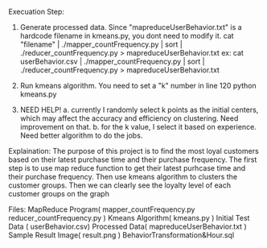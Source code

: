 Execuation Step:
1. Generate processed data. Since "mapreduceUserBehavior.txt" is a hardcode filename in kmeans.py, you dont need to modify it.
  cat "filename" | ./mapper_countFrequency.py | sort | ./reducer_countFrequency.py > mapreduceUserBehavior.txt 
  ex: cat userBehavior.csv | ./mapper_countFrequency.py | sort | ./reducer_countFrequency.py > mapreduceUserBehavior.txt 
  
2. Run kmeans algorithm. You need to set a "k" number in line 120
  python kmeans.py

3. NEED HELP!
  a. currently I randomly select k points as the initial centers, which may affect the accuracy and efficiency on clustering. Need improvement on that.
  b. for the k value, I select it based on experience. Need better algorithm to do the jobs.



Explaination:
The purpose of this project is to find the most loyal customers based on their latest purchase time and their purchase frequency. The first step is to use map reduce function to get their latest purhcase time and their purchase frequency. Then use kmeans algorithm to clusters the customer groups. Then we can clearly see the loyalty level of each customer groups on the graph 

Files:
MapReduce Program( mapper_countFrequency.py reducer_countFrequency.py )
Kmeans Algorithm( kmeans.py )
Initial Test Data ( userBehavior.csv)
Processed Data( mapreduceUserBehavior.txt )
Sample Result Image( result.png )
BehaviorTransformation&Hour.sql
